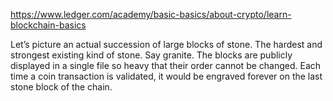 https://www.ledger.com/academy/basic-basics/about-crypto/learn-blockchain-basics

Let’s picture an actual succession of large blocks of stone.
The hardest and strongest existing kind of stone. 
Say granite. 
The blocks are publicly displayed in a single file so heavy that their order cannot be changed. 
Each time a coin transaction is validated, it would be engraved forever on the last stone block of the chain.